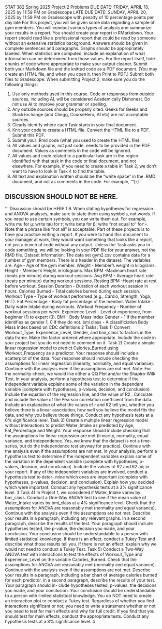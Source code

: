 STAT 382
Spring 2025
Project 2
Problems
DUE DATE: FRIDAY, APRIL 18, 2025 by 11:59 PM on Gradescope
LATE DUE DATE: SUNDAY, APRIL 20, 2025 by 11:59 PM on Gradescope
with penalty of 10 percentage points per day late
For this project, you will be given some data regarding a sample of gym members. You will
conduct various types of analysis and summarize your results in a report. You should create
your report in RMarkdown. Your report should read like a professional report that could
be read by someone without an extensive statistics background. Answers should be given in
complete sentences and paragraphs. Graphs should be appropriately labeled. When statistics
are computed, include an explanation of what information can be determined from those values.
For the report itself, hide chunks of code where appropriate to make your output cleaner. Submit
both your Markdown file and the knitted code as a PDF document. (You may create an HTML
file, and when you open it, then Print to PDF.)
Submit both files to Gradescope.
When submitting Project 2, make sure you do the following things:
1. Use only methods used in this course. Code or responses from outside sources, including
AI, will be considered Academically Dishonest. Do not use AI to improve your grammar
or spelling.
2. Any outside sources should be properly cited. Geeks for Geeks and StackExchange (and
Chegg, CourseHero, AI etc) are not acceptable sources.
3. Clearly identify where each Task starts in your final document.
4. Knit your code to create a HTML file. Convert the HTML file to a PDF. Submit this
PDF.
5. Submit your .Rmd code (what you used to create the HTML file).
6. All values and graphs, not just code, needs to be provided in the PDF document. Values
as comments in the code will be ignored.
7. All values and code related to a particular task are in the region identified with that task
in the code or final document, and not elsewhere. For example, if you need to create a
table in Task 2, we don’t want to have to look in Task 4 to find the table.
8. All text and explanation written should be the “white space” in the .RMD document, and
not as comments in the code.
For example,
‘‘‘{r}
## DISCUSSION SHOULD NOT BE HERE.
‘‘‘
Discussion should be HERE
1
9. When stating hypotheses for regression and ANOVA analyses, make sure to state them
using symbols, not words. If you need to use certain symbols, you can write them out.
For example, write mu for µ; write tau for τ; write beta for β; write “not equal to” for ̸=.
Note that a phrase like “not all” is acceptable.
Part of these projects is to have you practice writing a report. If you were to hand this document
to your manager at work, they would want something that looks like a report, not just a bunch
of code without any output.
Unless the Task asks you to code something, we will be looking in your PDF file for your answer,
not the RMD file.
Dataset Information:
The data set gym2.csv contains data for a number of gym members. There is a header in the
dataset. The variables are:
Age - Age of the gym member.
Weight - Member’s weight in kilograms.
Height - Member’s Height in kilograms.
Max BPM -Maximum heart rate (beats per minute) during workout sessions.
Avg BPM - Average heart rate (beats per minute) during workout sessions.
Resting BPM -Heart rate at rest before workout.
Session Duration - Duration of each workout session in hours.
Calories Burned - Total calories burned during each session.
Workout Type - Type of workout performed (e.g., Cardio, Strength, Yoga, HIIT).
Fat Percentage - Body fat percentage of the member.
Water Intake - Daily water intake during workouts.
Workout Frequency - Number of workout sessions per week.
Experience Level - Level of experience, from beginner (1) to expert (3).
BMI - Body Mass Index
Gender - 1 if the member identifies as gender 1, 0 if they do not.
bmi class - A classificiation Body Mass Index based on CDC definitions
2
Tasks:
Task 1) Convert Workout_Type, Experience_Level, Gender, and bmi_class to factors in the data
frame. Make the factor ordered where appropriate. Include the code in your project but
you do not need to comment on it.
Task 2) Create a simple linear regression model to predict Calories_Burned using Workout_Frequency
as a predictor.
Your response should include a scatterplot of the data.
Your response should include checking the assumptions for linear regression (linearity,
normality, and equal variance). Continue with the analysis even if the assumptions
are not met. Note: For the normality check, we would like either a QQ Plot and/or
the Shapiro-Wilk Test.
In your analysis, perform a hypothesis test to determine if the independent variable
explains some of the variation in the dependent variable (complete with hypotheses,
p-values, decision, and conclusion).
Include the equation of the regression line, and the value of R2
.
Calculate and include the value of the Pearson correlation coefficient from the data.
Include an explanation of what the values of r and R2 tell you, whether you believe
there is a linear association, how well you believe the model fits the data, and why
you believe those things.
Conduct any hypothesis tests at a 6% significance level.
Task 3) Create a multiple linear regression model without interactions to predict Water_Intake
as predicted by Age, Fat_Percentage and Weight.
Your response should include checking that the assumptions for linear regression
are met (linearity, normality, equal variance, and independence. Yes, we know that
the dataset is not a time-series, but do the independence test anyway for practice).
Continue with the analysis even if the assumptions are not met.
In your analysis, perform a hypothesis test to determine if the independent variables
explain some of the variation in the dependent variable (complete with hypotheses,
p-values, decision, and conclusion).
Include the values of R2 and R2
adj in your report.
If any of the independent variables are involved, conduct a hypothesis test to deter-
mine which ones are important (complete with hypotheses, p-values, decision, and
conclusion). Explain how you decided which were important.
Conduct any hypothesis tests at a 3% significance level.
3
Task 4) In Project 1, we considered if Water_Intake varies by bmi_class. Conduct a One-Way
ANOVA test to see if the mean value of Water_Intake varies by bmi_class at a 4%
significance level.
Check that the assumptions for ANOVA are reasonably met (normality and equal
variance). Continue with the analysis even if the assumptions are not met. Describe
your results in a paragraph, including any relevant graphs.
In a second paragraph, describe the results of the test. Your paragraph should include
hypotheses tested, the p-value, the decision you made, and your conclusion. Your
conclusion should be understandable to a person with limited statistical knowledge.
If there is an effect, conduct a Tukey Test and describe what those results tell you.
If there is not an effect, explain why we would not need to conduct a Tukey Test.
Task 5) Conduct a Two-Way ANOVA test with interactions to test the effects of Workout_Type
and Experience_Level on the variable Calories_Burned.
Check that the assumptions for ANOVA are reasonably met (normality and equal
variance). Continue with the analysis even if the assumptions are not met. Describe
your results in a paragraph, including a bar chart of average calories burned for each
predictor.
In a second paragraph, describe the results of your test. Your paragraph should in-
clude hypotheses tested, p-values, the decisions you made, and your conclusion. Your
conclusion should be understandable to a person with limited statistical knowledge.
You do NOT need to create an interaction plot or conduct a Tukey test.
Regardless of whether you find interactions significant or not, you need to write a
statement whether or not you need to test for main effects and why for full credit. If
you find that you should test for main effects, conduct the appropriate tests.
Conduct any hypothesis tests at a 8% significance level.
4
